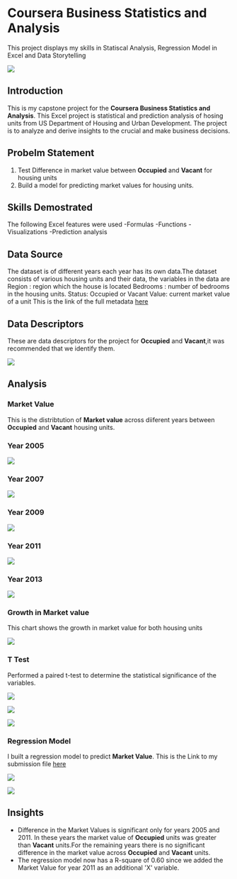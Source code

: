 #  Coursera Business Statistics and Analysis
This project displays my skills in Statiscal Analysis, Regression Model in Excel and Data Storytelling



![](Introduction.png)
## Introduction

This is my capstone project for the **Coursera Business Statistics and Analysis**. This Excel project is statistical and prediction analysis of hosing units from US Department of Housing and Urban Development. The project is to analyze and derive insights to the crucial and make business decisions. 

## Probelm Statement
1. Test Difference in market value between **Occupied** and **Vacant** for housing units
3. Build a model for predicting market values for housing units.

## Skills Demostrated

The following Excel features were used
-Formulas
-Functions
-Visualizations
-Prediction analysis

## Data Source

The dataset is of different years  each year has its own data.The dataset consists of various housing units and their data, the variables in the data  are 
Region : region which the house is located
Bedrooms : number of bedrooms in the housing units.
Status: Occupied or Vacant
Value: current market value of a unit
This is the link of the full metadata [here](https://archives.huduser.gov/portal/datasets/hads.html)

## Data Descriptors

These are data descriptors for the project for **Occupied** and **Vacant**,it was recommended that we identify them.


![](Data%20Descriptors.png)

## Analysis

### Market Value 

This is the distribtution of **Market value** across diiferent years between **Occupied** and **Vacant** housing units.

### Year 2005

![](2005.png)

### Year 2007

![](2007.png)

### Year 2009

![](2009.png)

### Year 2011

![](2011.png)

### Year 2013

![](2013.png)

### Growth in Market value 

This chart shows the growth in market value for both housing units

![](growth.png)

### T Test

Performed a paired t-test to determine the statistical significance of the variables.

![](year%202005_2007.png)

![](year%202005_2007.png)

![](year%202013.png)

### Regression Model

I built a regression model to predict **Market Value**. This is the Link to my submission file [here](https://coursera-assessments.s3.amazonaws.com/assessments/1699976690113/711d9871-15ef-4b4f-bf73-0c6f4d94096f/SUBMISSION%202.xlsx)

![](regression.png)

![](regression_model.png)

## Insights

- Difference in the Market Values is significant only for years 2005 and 2011. In these years the market value of **Occupied** units was greater than **Vacant** units.For the remaining years there is no significant difference in the market value across **Occupied** and **Vacant** units.
- The regression model now has a R-square of 0.60 since we added the Market Value for year 2011 as an additional 'X' variable.





